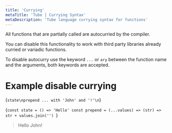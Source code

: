 ```yaml
---
title: 'Currying'
metaTitle: 'Tube | Currying Syntax'
metaDescription: 'Tube language currying syntax for functions'
---
```


All functions that are partially called are autocurried by the compiler.

You can disable this functionality to work with third party libraries already curried or variadic functions.

To disable autocurry use the keyword `...` or `ary` between the function name and the arguments, both keywords are accepted.

# Example disable currying

<TubeCode>{`state\nprepend ... with 'John' and '!'\n`}</TubeCode>

<JSCode>{`const state = () => 'Hello'
const prepend = (...values) => (str) => str + values.join('')
`}</JSCode>

> Hello John!


